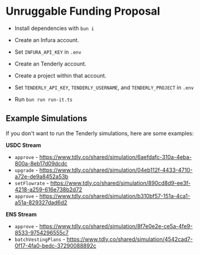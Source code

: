 # Unruggable Funding Proposal

- Install dependencies with `bun i`

- Create an Infura account.
- Set `INFURA_API_KEY` in `.env`

- Create an Tenderly account.
- Create a project within that account.
- Set `TENDERLY_API_KEY`, `TENDERLY_USERNAME`, and `TENDERLY_PROJECT` in `.env`

- Run `bun run run-it.ts`

## Example Simulations
If you don't want to run the Tenderly simulations, here are some examples:


**USDC Stream**
- `approve` - https://www.tdly.co/shared/simulation/6aefdafc-310a-4eba-800a-8eb17d09dcdc
- `upgrade` - https://www.tdly.co/shared/simulation/04eb112f-4433-4710-a72e-de9a8452a53b
- `setFlowrate` - https://www.tdly.co/shared/simulation/890cd8d9-ee3f-4218-a259-616e738b2d72
- `approve` - https://www.tdly.co/shared/simulation/b310bf57-151a-4ca1-a51a-829327dad6d2

**ENS Stream**
- `approve` - https://www.tdly.co/shared/simulation/8f7e0e2e-ce5a-4fe9-8533-9754296555c7
- `batchVestingPlans` - https://www.tdly.co/shared/simulation/4542cad7-0f17-4fa0-bedc-37290088892c